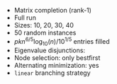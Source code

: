 - Matrix completion (rank-1)
- Full run
- Sizes: 10, 20, 30, 40
- 50 random instances
- $pkn^{6/5} \log_{10}(n) / 10^{1/5}$ entries filled
- Eigenvalue disjunctions: 
- Node selection: only bestfirst
- Alternating minimization: yes
- `linear` branching strategy